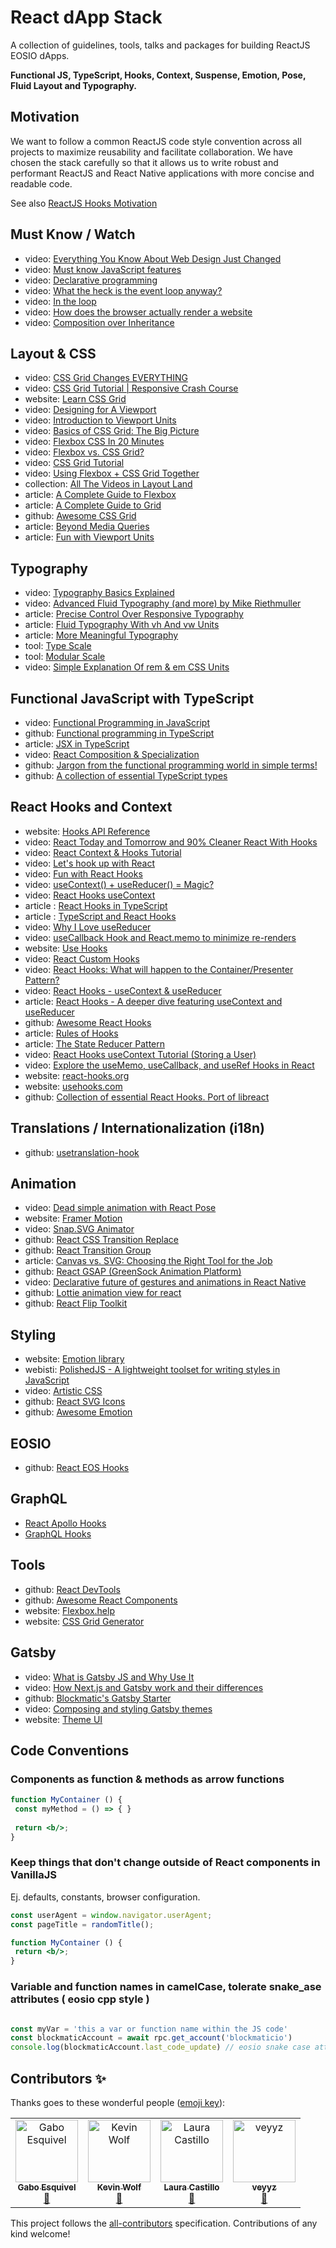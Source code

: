 # React dApp Stack

A collection of guidelines, tools, talks and packages for building ReactJS EOSIO dApps.

__Functional JS, TypeScript, Hooks, Context, Suspense, Emotion, Pose, Fluid Layout and Typography.__

## Motivation

We want to follow a common ReactJS code style convention across all projects to maximize reusability and facilitate collaboration. We have chosen the stack carefully so that it allows us to write robust and performant ReactJS and React Native applications with more concise and readable code.

See also [ReactJS Hooks Motivation](https://reactjs.org/docs/hooks-intro.html#motivation)

## Must Know / Watch

- video: [Everything You Know About Web Design Just Changed](https://www.youtube.com/watch?v=jBwBACbRuGY)
- video: [Must know JavaScript features](https://www.youtube.com/watch?v=W4brAobC2Hc&list=PL0zVEGEvSaeHJppaRLrqjeTPnCH6vw-sm) 
- video: [Declarative programming](https://www.youtube.com/watch?v=yGh0bjzj4IQ) 
- video: [What the heck is the event loop anyway?](https://www.youtube.com/watch?v=8aGhZQkoFbQ) 
- video: [In the loop](https://www.youtube.com/watch?v=cCOL7MC4Pl0) 
- video: [How does the browser actually render a website](https://www.youtube.com/watch?v=SmE4OwHztCc) 
- video: [Composition over Inheritance](https://www.youtube.com/watch?v=wfMtDGfHWpA)

## Layout & CSS

- video: [CSS Grid Changes EVERYTHING ](https://www.youtube.com/watch?v=7kVeCqQCxlk)
- video: [CSS Grid Tutorial | Responsive Crash Course](https://www.youtube.com/watch?v=SPFDLHNm5KQ)
- website: [Learn CSS Grid](https://learncssgrid.com/)
- video: [Designing for A Viewport](https://www.youtube.com/watch?v=QY3lTBZnJmE)
- video: [Introduction to Viewport Units](https://www.youtube.com/watch?v=_sgF8I-Q1Gs)
- video: [Basics of CSS Grid: The Big Picture](https://www.youtube.com/watch?v=FEnRpy9Xfes)
- video: [Flexbox CSS In 20 Minutes](https://www.youtube.com/watch?v=JJSoEo8JSnc)
- video: [Flexbox vs. CSS Grid?](https://www.youtube.com/watch?v=hs3piaN4b5I)
- video: [CSS Grid Tutorial](https://www.youtube.com/watch?v=x7tLPhnA06w&list=PL4cUxeGkcC9itC4TxYMzFCfveyutyPOCY)
- video: [Using Flexbox + CSS Grid Together](https://www.youtube.com/watch?v=dQHtT47eH0M)
- collection: [All The Videos in Layout Land](https://www.youtube.com/watch?v=FEnRpy9Xfes&list=PLbSquHt1VCf18lllS0C5quAaOcsuMAC70&index=1)
- article: [A Complete Guide to Flexbox](https://css-tricks.com/snippets/css/a-guide-to-flexbox/)
- article: [A Complete Guide to Grid](https://css-tricks.com/snippets/css/complete-guide-grid/)
- github: [Awesome CSS Grid](https://github.com/valentinogagliardi/awesome-css-grid)
- article: [Beyond Media Queries](https://theweb.rocks/beyondmediaqueries/)
- article: [Fun with Viewport Units](https://css-tricks.com/fun-viewport-units/)

## Typography

- video: [Typography Basics Explained](https://www.youtube.com/watch?v=rF0zvSrF438)
- video: [Advanced Fluid Typography (and more) by Mike Riethmuller](https://www.youtube.com/watch?v=mAvQUIKtW_Y)
- article: [Precise Control Over Responsive Typography](https://www.madebymike.com.au/writing/precise-control-responsive-typography/)
- article: [Fluid Typography With vh And vw Units](https://www.smashingmagazine.com/2016/05/fluid-typography/)
- article: [More Meaningful Typography](http://alistapart.com/article/more-meaningful-typography/)
- tool: [Type Scale](https://type-scale.com/)
- tool: [Modular Scale](https://www.modularscale.com)
- video: [Simple Explanation Of rem & em CSS Units](https://www.youtube.com/watch?v=H4UtKu11yXg)

## Functional JavaScript with TypeScript 

- video: [Functional Programming in JavaScript](https://www.youtube.com/watch?v=BMUiFMZr7vk&list=PL0zVEGEvSaeEd9hlmCXrk5yUyqUag-n84)
- github: [Functional programming in TypeScript](https://gcanti.github.io/fp-ts/)
- article: [JSX in TypeScript](https://www.typescriptlang.org/docs/handbook/jsx.html)
- video: [React Composition & Specialization](https://www.youtube.com/watch?v=VaXlL8nIhHw)
- github: [Jargon from the functional programming world in simple terms! ](https://github.com/hemanth/functional-programming-jargon)
- github: [A collection of essential TypeScript types](https://github.com/sindresorhus/type-fest)

## React Hooks and Context 

- website: [Hooks API Reference](https://reactjs.org/docs/hooks-reference.html)
- video: [React Today and Tomorrow and 90% Cleaner React With Hooks](https://www.youtube.com/watch?v=dpw9EHDh2bM) 
- video: [React Context & Hooks Tutorial](https://www.youtube.com/watch?v=6RhOzQciVwI&list=PL4cUxeGkcC9hNokByJilPg5g9m2APUePI)
- video: [Let's hook up with React](https://www.youtube.com/watch?v=h9qHKDlsnP0) 
- video: [Fun with React Hooks](https://www.youtube.com/watch?v=1jWS7cCuUXw)
- video: [useContext() + useReducer() = Magic?](https://www.youtube.com/watch?v=R_7XRX7nLsw)
- video: [React Hooks useContext](https://www.youtube.com/watch?v=xWXxkFzgnFM)
- article : [React Hooks in TypeScript](https://fettblog.eu/typescript-react/hooks/)
- article : [TypeScript and React Hooks](https://medium.com/@jrwebdev/react-hooks-in-typescript-88fce7001d0d)
- video: [Why I Love useReducer](https://www.youtube.com/watch?v=o-nCM1857AQ)
- video: [useCallback Hook and React.memo to minimize re-renders](https://www.youtube.com/watch?v=3Yyx9rqokN8)
- website: [Use Hooks](https://usehooks.com/)
- video: [React Custom Hooks](https://www.youtube.com/watch?v=G3qVfQ5l-Cg)
- video: [React Hooks: What will happen to the Container/Presenter Pattern?](https://www.youtube.com/watch?v=l6GTpKLWllQ)
- video: [React Hooks - useContext & useReducer](https://www.youtube.com/watch?v=cjBm0HnYcqw)
- article: [React Hooks - A deeper dive featuring useContext and useReducer](https://testdriven.io/blog/react-hooks-advanced/)
- github: [Awesome React Hooks](https://github.com/rehooks/awesome-react-hooks)
- article: [Rules of Hooks](https://reactjs.org/docs/hooks-rules.html)
- article: [The State Reducer Pattern](https://kentcdodds.com/blog/the-state-reducer-pattern)
- video: [React Hooks useContext Tutorial (Storing a User)](https://www.youtube.com/watch?v=lhMKvyLRWo0)
- video: [Explore the useMemo, useCallback, and useRef Hooks in React](https://www.youtube.com/watch?v=IivieWL_g4s)
- website: [react-hooks.org](https://react-hooks.org/)
- website: [usehooks.com](https://usehooks.com)
- github: [Collection of essential React Hooks. Port of libreact](https://github.com/streamich/react-use)

## Translations / Internationalization (i18n) 

- github: [usetranslation-hook](https://react.i18next.com/latest/usetranslation-hook)

## Animation

- video: [Dead simple animation with React Pose](https://www.youtube.com/watch?v=BSbVB14riQI)
- website: [Framer Motion](https://www.framer.com/motion)
- video: [Snap.SVG Animator](https://www.youtube.com/watch?v=waTuhjBSJrs)
- github: [React CSS Transition Replace](https://github.com/marnusw/react-css-transition-replace)
- github: [React Transition Group](https://github.com/reactjs/react-transition-group/)
- article: [Canvas vs. SVG: Choosing the Right Tool for the Job](https://www.sitepoint.com/canvas-vs-svg-choosing-the-right-tool-for-the-job/)
- github: [React GSAP (GreenSock Animation Platform)](https://github.com/bitworking/react-gsap)
- video: [Declarative future of gestures and animations in React Native](https://www.youtube.com/watch?v=kdq4z2708VM)
- github: [Lottie animation view for react ](https://github.com/chenqingspring/react-lottie)
- github: [React Flip Toolkit](https://github.com/aholachek/react-flip-toolkit)

## Styling

- website: [Emotion library](https://emotion.sh/docs/introduction)
- webisti: [PolishedJS - A lightweight toolset for writing styles in JavaScript](https://polished.js.org/)
- video: [Artistic CSS](https://www.youtube.com/watch?v=aQBYAkaABkU)
- github: [React SVG Icons](https://github.com/react-icons/react-icons)
- github: [Awesome Emotion](https://github.com/emotion-js/awesome-emotion)

## EOSIO 

- github: [React EOS Hooks](https://github.com/blockmatic/eos-hooks)

## GraphQL

- [React Apollo Hooks](https://github.com/trojanowski/react-apollo-hooks)
- [GraphQL Hooks](https://github.com/nearform/graphql-hooks)

## Tools

- github: [React DevTools](https://github.com/facebook/react-devtools)
- github: [Awesome React Components](https://github.com/brillout/awesome-react-components)
- website: [Flexbox.help](https://flexbox.help/)
- website: [CSS Grid Generator](https://cssgrid-generator.netlify.com/)

## Gatsby

- video: [What is Gatsby JS and Why Use It](https://www.youtube.com/watch?v=GuvAMcsoreI)
- video: [How Next.js and Gatsby work and their differences](https://www.youtube.com/watch?v=xC4Yq_mXvPM)
- github: [Blockmatic's Gatsby Starter](https://github.com/blockmatic/gatsby-starter)
- video: [Composing and styling Gatsby themes](https://www.youtube.com/watch?v=6Z4p-qjnKCQ)
- website: [Theme UI](https://theme-ui.com/)

## Code Conventions

### Components as function & methods as arrow functions

```jsx
function MyContainer () { 
 const myMethod = () => { }  
    
 return <b/>;
}
```

### Keep things that don't change outside of React components in VanillaJS

Ej. defaults, constants, browser configuration.

```jsx
const userAgent = window.navigator.userAgent;
const pageTitle = randomTitle();

function MyContainer () {
 return <b/>;
}
```

### Variable and function names in camelCase, tolerate snake_ase attributes ( eosio cpp style )

```jsx

const myVar = 'this a var or function name within the JS code'
const blockmaticAccount = await rpc.get_account('blockmaticio')
console.log(blockmaticAccount.last_code_update) // eosio snake case attributes, that's fine.

```


## Contributors ✨

Thanks goes to these wonderful people ([emoji key](https://allcontributors.org/docs/en/emoji-key)):

<!-- ALL-CONTRIBUTORS-LIST:START - Do not remove or modify this section -->
<!-- prettier-ignore -->
<table>
  <tr>
    <td align="center"><a href="https://gaboesquivel.com"><img src="https://avatars0.githubusercontent.com/u/391270?v=4" width="100px;" alt="Gabo Esquivel"/><br /><sub><b>Gabo Esquivel</b></sub></a><br /><a href="#ideas-gaboesquivel" title="Ideas, Planning, & Feedback">🤔</a></td>
    <td align="center"><a href="https://kevinwolf.me"><img src="https://avatars2.githubusercontent.com/u/3157426?v=4" width="100px;" alt="Kevin Wolf"/><br /><sub><b>Kevin Wolf</b></sub></a><br /><a href="#ideas-kevinwolfcr" title="Ideas, Planning, & Feedback">🤔</a></td>
    <td align="center"><a href="https://github.com/laubits"><img src="https://avatars3.githubusercontent.com/u/11317931?v=4" width="100px;" alt="Laura Castillo"/><br /><sub><b>Laura Castillo</b></sub></a><br /><a href="#ideas-laubits" title="Ideas, Planning, & Feedback">🤔</a></td>
    <td align="center"><a href="https://github.com/veyyz"><img src="https://avatars1.githubusercontent.com/u/4465736?v=4" width="100px;" alt="veyyz"/><br /><sub><b>veyyz</b></sub></a><br /><a href="#ideas-veyyz" title="Ideas, Planning, & Feedback">🤔</a></td>
  </tr>
</table>

<!-- ALL-CONTRIBUTORS-LIST:END -->

This project follows the [all-contributors](https://github.com/all-contributors/all-contributors) specification. Contributions of any kind welcome!
